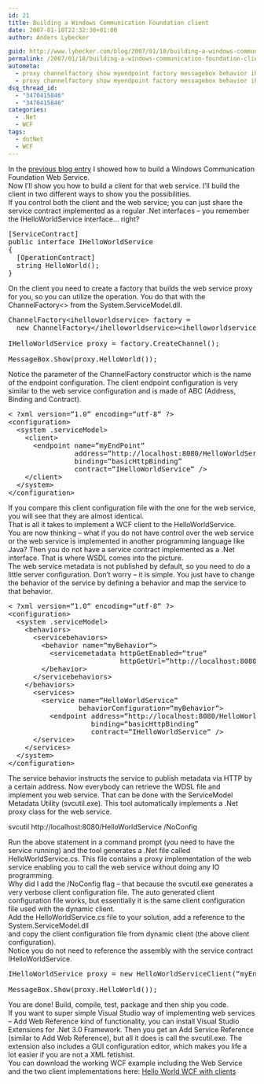 ```yaml
---
id: 21
title: Building a Windows Communication Foundation client
date: 2007-01-18T22:32:30+01:00
author: Anders Lybecker

guid: http://www.lybecker.com/blog/2007/01/18/building-a-windows-communication-foundation-client/
permalink: /2007/01/18/building-a-windows-communication-foundation-client/
autometa:
  - proxy channelfactory show myendpoint factory messagebox behavior ihelloworldservice
  - proxy channelfactory show myendpoint factory messagebox behavior ihelloworldservice
dsq_thread_id:
  - "3470415846"
  - "3470415846"
categories:
  - .Net
  - WCF
tags:
  - dotNet
  - WCF
---
```

In the [previous blog entry](http://www.lybecker.com/blog/2007/01/15/a-simple-windows-communication-foundation-web-service/) I showed how to build a Windows Communication Foundation Web Service.  
Now I’ll show you how to build a client for that web service. I’ll build the client in two different ways to show you the possibilities.  
If you control both the client and the web service; you can just share the service contract implemented as a regular .Net interfaces – you remember the IHelloWorldService interface… right?

<pre class="brush: csharp; title: ; notranslate" title="">[ServiceContract]
public interface IHelloWorldService
{
  [OperationContract]
  string HelloWorld();
}
</pre>

On the client you need to create a factory that builds the web service proxy for you, so you can utilize the operation. You do that with the ChannelFactory<> from the System.ServiceModel.dll.

<pre class="brush: csharp; title: ; notranslate" title="">ChannelFactory&lt;ihelloworldservice&gt; factory = 
  new ChannelFactory&lt;/ihelloworldservice&gt;&lt;ihelloworldservice&gt;(“myEndPoint”);

IHelloWorldService proxy = factory.CreateChannel(); 

MessageBox.Show(proxy.HelloWorld());
</pre>

Notice the parameter of the ChannelFactory constructor which is the name of the endpoint configuration. The client endpoint configuration is very similar to the web service configuration and is made of ABC (Address, Binding and Contract).

<pre class="brush: xml; title: ; notranslate" title="">&lt; ?xml version=“1.0“ encoding=“utf-8“ ?&gt;
&lt;configuration&gt;
  &lt;system .serviceModel&gt;
    &lt;client&gt;
      &lt;endpoint name=“myEndPoint“
                address=“http://localhost:8080/HelloWorldService”
                binding=“basicHttpBinding”
                contract=“IHelloWorldService“ /&gt; 
    &lt;/client&gt;
  &lt;/system&gt;
&lt;/configuration&gt;
</pre>

If you compare this client configuration file with the one for the web service, you will see that they are almost identical.  
That is all it takes to implement a WCF client to the HelloWorldService.  
You are now thinking – what if you do not have control over the web service or the web service is implemented in another programming language like Java? Then you do not have a service contract implemented as a .Net interface. That is where WSDL comes into the picture.  
The web service metadata is not published by default, so you need to do a little server configuration. Don’t worry – it is simple. You just have to change the behavior of the service by defining a behavior and map the service to that behavior.

<pre class="brush: xml; title: ; notranslate" title="">&lt; ?xml version=“1.0“ encoding=“utf-8“ ?&gt;
&lt;configuration&gt;
  &lt;system .serviceModel&gt;
    &lt;behaviors&gt;
      &lt;servicebehaviors&gt;
        &lt;behavior name=“myBehavior“&gt;
          &lt;servicemetadata httpGetEnabled=“true“
                           httpGetUrl=“http://localhost:8080/HelloWorldService“ /&gt; 
        &lt;/behavior&gt;
      &lt;/servicebehaviors&gt;
    &lt;/behaviors&gt;
      &lt;services&gt;
        &lt;service name=“HelloWorldService“
                 behaviorConfiguration=“myBehavior“&gt; 
          &lt;endpoint address=“http://localhost:8080/HelloWorldService“
                    binding=“basicHttpBinding”
                    contract=“IHelloWorldService“ /&gt; 
      &lt;/service&gt;
    &lt;/services&gt;
  &lt;/system&gt;
&lt;/configuration&gt;
</pre>

The service behavior instructs the service to publish metadata via HTTP by a certain address. Now everybody can retrieve the WDSL file and implement you web service. That can be done with the ServiceModel Metadata Utility (svcutil.exe). This tool automatically implements a .Net proxy class for the web service.

svcutil http://localhost:8080/HelloWorldService /NoConfig

Run the above statement in a command prompt (you need to have the service running) and the tool generates a .Net file called HelloWorldService.cs. This file contains a proxy implementation of the web service enabling you to call the web service without doing any IO programming.  
Why did I add the /NoConfig flag – that because the svcutil.exe generates a very verbose client configuration file. The auto generated client configuration file works, but essentially it is the same client configuration file used with the dynamic client.  
Add the HelloWorldService.cs file to your solution, add a reference to the System.ServiceModel.dll  
and copy the client configuration file from dynamic client (the above client configuration).  
Notice you do not need to reference the assembly with the service contract IHelloWorldService.

<pre class="brush: csharp; title: ; notranslate" title="">IHelloWorldService proxy = new HelloWorldServiceClient(“myEndPoint”);

MessageBox.Show(proxy.HelloWorld());
</pre>

You are done! Build, compile, test, package and then ship you code.  
If you want to super simple Visual Studio way of implementing web services – Add Web Reference kind of functionality, you can install Visual Studio Extensions for .Net 3.0 Framework. Then you get an Add Service Reference (similar to Add Web Reference), but all it does is call the svcutil.exe. The extension also includes a GUI configuration editor, which makes you life a lot easier if you are not a XML fetishist.  
You can download the working WCF example including the Web Service and the two client implementations here: [Hello World WCF with clients](http://www.lybecker.com/blog/wp-content/uploads/helloworldwcfwithclients.zip)</ihelloworldservice>